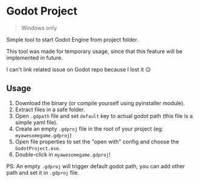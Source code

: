 # Godot Project

>Windows only

Simple tool to start Godot Engine from project folder.

This tool was made for temporary usage, since that this feature will be implemented in future.

I can't link related issue on Godot repo because I lost it :disappointed_relieved:


## Usage

1. Download the binary (or compile yourself using pyinstaller module).
2. Extract files in a safe folder.
3. Open `.gdpath` file and set `default` key to actual godot path (this file is a simple yaml file).
4. Create an empty `.gdproj` file in the root of your project (eg: `myawesomegame.gdproj`)
5. Open file properties to set the "open with" config and choose the `GodotProject.exe`.
6. Double-click in `myawesomegame.gdproj`!

PS: An empty `.gdproj` will trigger default godot path, you can add other path and set it in `.gdproj` file.
